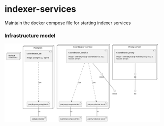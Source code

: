 # indexer-services

Maintain the docker compose file for starting indexer services


### Infrastructure model

![Infrastructure model](.infragenie/infrastructure_model.png)